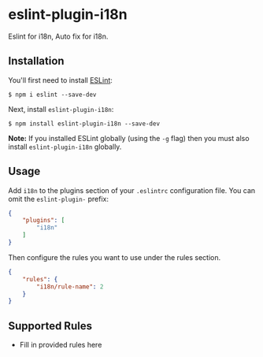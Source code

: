 # eslint-plugin-i18n

Eslint for i18n, Auto fix for i18n.

## Installation

You'll first need to install [ESLint](http://eslint.org):

```
$ npm i eslint --save-dev
```

Next, install `eslint-plugin-i18n`:

```
$ npm install eslint-plugin-i18n --save-dev
```

**Note:** If you installed ESLint globally (using the `-g` flag) then you must also install `eslint-plugin-i18n` globally.

## Usage

Add `i18n` to the plugins section of your `.eslintrc` configuration file. You can omit the `eslint-plugin-` prefix:

```json
{
    "plugins": [
        "i18n"
    ]
}
```


Then configure the rules you want to use under the rules section.

```json
{
    "rules": {
        "i18n/rule-name": 2
    }
}
```

## Supported Rules

* Fill in provided rules here





